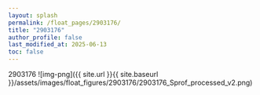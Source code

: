 ```yaml
---
layout: splash
permalink: /float_pages/2903176/
title: "2903176"
author_profile: false
last_modified_at: 2025-06-13
toc: false
---
```

 
2903176
![img-png]({{ site.url }}{{ site.baseurl }}/assets/images/float_figures/2903176/2903176_Sprof_processed_v2.png)